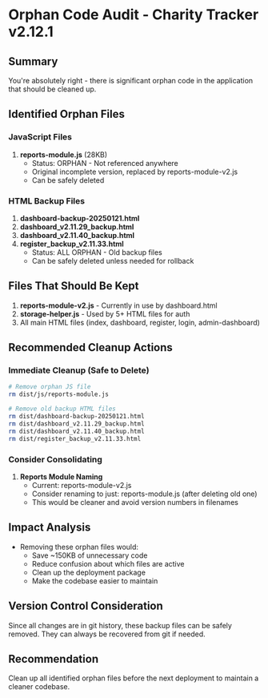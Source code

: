 # Orphan Code Audit - Charity Tracker v2.12.1

## Summary
You're absolutely right - there is significant orphan code in the application that should be cleaned up.

## Identified Orphan Files

### JavaScript Files
1. **reports-module.js** (28KB)
   - Status: ORPHAN - Not referenced anywhere
   - Original incomplete version, replaced by reports-module-v2.js
   - Can be safely deleted

### HTML Backup Files
1. **dashboard-backup-20250121.html**
2. **dashboard_v2.11.29_backup.html**
3. **dashboard_v2.11.40_backup.html**
4. **register_backup_v2.11.33.html**
   - Status: ALL ORPHAN - Old backup files
   - Can be safely deleted unless needed for rollback

## Files That Should Be Kept
1. **reports-module-v2.js** - Currently in use by dashboard.html
2. **storage-helper.js** - Used by 5+ HTML files for auth
3. All main HTML files (index, dashboard, register, login, admin-dashboard)

## Recommended Cleanup Actions

### Immediate Cleanup (Safe to Delete)
```bash
# Remove orphan JS file
rm dist/js/reports-module.js

# Remove old backup HTML files
rm dist/dashboard-backup-20250121.html
rm dist/dashboard_v2.11.29_backup.html
rm dist/dashboard_v2.11.40_backup.html
rm dist/register_backup_v2.11.33.html
```

### Consider Consolidating
1. **Reports Module Naming**
   - Current: reports-module-v2.js
   - Consider renaming to just: reports-module.js (after deleting old one)
   - This would be cleaner and avoid version numbers in filenames

## Impact Analysis
- Removing these orphan files would:
  - Save ~150KB of unnecessary code
  - Reduce confusion about which files are active
  - Clean up the deployment package
  - Make the codebase easier to maintain

## Version Control Consideration
Since all changes are in git history, these backup files can be safely removed. They can always be recovered from git if needed.

## Recommendation
Clean up all identified orphan files before the next deployment to maintain a cleaner codebase.